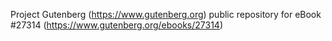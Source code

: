 Project Gutenberg (https://www.gutenberg.org) public repository for eBook #27314 (https://www.gutenberg.org/ebooks/27314)
